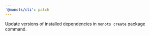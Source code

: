 ```yaml
---
'@monots/cli': patch
---
```


Update versions of installed dependencies in `monots create` package command.
